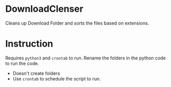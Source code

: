 # DownloadClenser

Cleans up Download Folder and sorts the files based on extensions.

# Instruction

Requires `python3` and `crontab` to run. Rename the folders in the python code to run the code.
- Doesn't create folders
- Use `crontab` to schedule the script to run.

